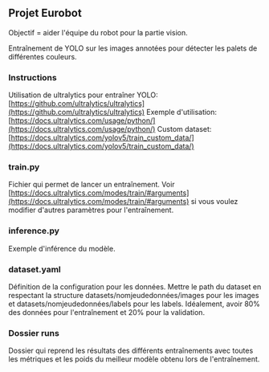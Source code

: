 ## Projet Eurobot

Objectif = aider l'équipe du robot pour la partie vision.

Entraînement de YOLO sur les images annotées pour détecter les palets de différentes couleurs. 

### Instructions
Utilisation de ultralytics pour entraîner YOLO: [https://github.com/ultralytics/ultralytics](https://github.com/ultralytics/ultralytics)
Exemple d'utilisation: [https://docs.ultralytics.com/usage/python/](https://docs.ultralytics.com/usage/python/)
Custom dataset: [https://docs.ultralytics.com/yolov5/train_custom_data/](https://docs.ultralytics.com/yolov5/train_custom_data/)

### train.py
Fichier qui permet de lancer un entraînement.
Voir [https://docs.ultralytics.com/modes/train/#arguments](https://docs.ultralytics.com/modes/train/#arguments) si vous voulez modifier d'autres paramètres pour l'entraînement.

### inference.py
Exemple d'inférence du modèle. 

### dataset.yaml
Définition de la configuration pour les données. Mettre le path du dataset en respectant la structure datasets/nomjeudedonnées/images pour les images et datasets/nomjeudedonnées/labels pour les labels. 
Idéalement, avoir 80% des données pour l'entraînement et 20% pour la validation.


### Dossier runs
Dossier qui reprend les résultats des différents entraînements avec toutes les métriques et les poids du meilleur modèle obtenu lors de l'entraînement. 
